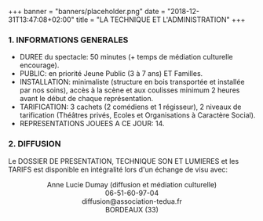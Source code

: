 +++
banner = "banners/placeholder.png"
date = "2018-12-31T13:47:08+02:00"
title = "LA TECHNIQUE ET L'ADMINISTRATION"
+++

### 1. INFORMATIONS GENERALES

- DUREE du spectacle: 50 minutes (+ temps de médiation culturelle encourage).
- PUBLIC: en priorité Jeune Public (3 à 7 ans) ET Familles. 
- INSTALLATION: minimaliste (structure en bois transportée et installée par nos soins), accès à la scène et aux coulisses minimum 2 heures avant le début de chaque représentation.   
- TARIFICATION: 3 cachets (2 comédiens et 1 régisseur), 2 niveaux de tarification (Théâtres privés, Ecoles et Organisations à Caractère Social). 
- REPRESENTATIONS JOUEES A CE JOUR: 14.

### 2. DIFFUSION
Le DOSSIER DE PRESENTATION, TECHNIQUE SON ET LUMIERES et les TARIFS est disponible en intégralité lors d'un échange de visu avec:
 <p style="text-align: center;">Anne Lucie Dumay (diffusion et médiation culturelle)<br>06-51-60-97-04<br>diffusion@association-tedua.fr<br>BORDEAUX (33)</p>   



